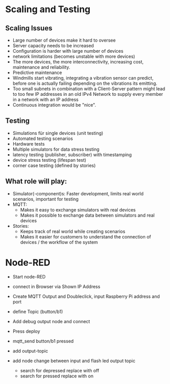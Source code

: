 # Scaling and Testing

## Scaling Issues

- Large number of devices make it hard to oversee
- Server capacity needs to be increased
- Configuration is harder with large number of devices
- network limitations (becomes unstable with more devices)
- The more devices, the more interconnectivity, increasing cost, maintenance and reliability.
- Predictive maintenance
- Windmills start vibrating, integrating a vibration sensor can predict, before one is actually failing depending on the vibrations its emitting.
- Too small subnets in combination with a Client-Server pattern might lead to too few IP addresses in an old IPv4 Network to supply every member in a network with an IP address
- Continuous integration would be "nice".

## Testing

- Simulations für single devices (unit testing)
- Automated testing scenarios
- Hardware tests
- Multiple simulators for data stress testing
- latency testing (publisher, subscriber) with timestamping
- device stress testing (lifespan test)
- corner case testing (defined by stories)

## What role will play:

- Simulator(-component)s: Faster development, limits real world scenarios, important for testing
- MQTT: 
	- Makes it easy to exchange simulators with real devices
	- Makes it possible to exchange data between simulators and real devices
- Stories:
	- Keeps track of real world while creating scenarios
	- Makes it easier for customers to understand the connection of devices / the workflow of the system
	
# Node-RED

- Start node-RED
- connect in Browser via Shown IP Address
- Create MQTT Output and Doubleclick, input Raspberry Pi address and port
- define Topic (button/b1)
- Add debug output node and connect
- Press deploy

- mqtt_send button/b1 pressed

- add output-topic
- add node change between input and flash led output topic
	- search for depressed replace with off
	- search for pressed replace with on
